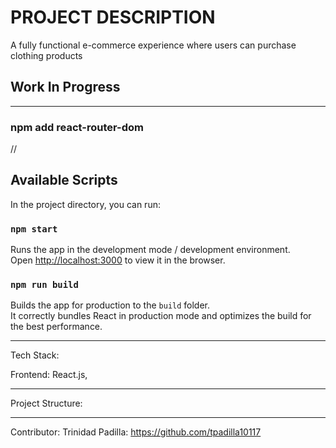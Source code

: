 # PROJECT DESCRIPTION
A fully functional e-commerce experience where users can purchase clothing products

## Work In Progress
______________________________________________________________________________

### npm add react-router-dom

//

## Available Scripts

In the project directory, you can run:

### `npm start`

Runs the app in the development mode / development environment.\
Open [http://localhost:3000](http://localhost:3000) to view it in the browser.

### `npm run build`

Builds the app for production to the `build` folder.\
It correctly bundles React in production mode and optimizes the build for the best performance.

______________________________________________________________________________
Tech Stack:

Frontend: React.js,


______________________________________________________________________________

Project Structure:





______________________________________________________________________________

Contributor: Trinidad Padilla: https://github.com/tpadilla10117
